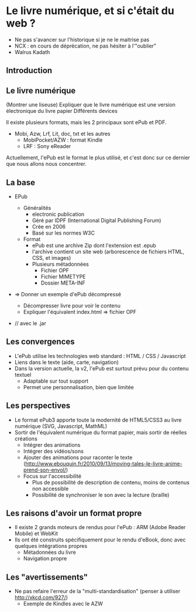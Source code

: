# Le livre numérique, et si c'était du web ?

* Ne pas s'avancer sur l'historique si je ne le maitrise pas
* NCX : en cours de déprécation, ne pas hésiter à l'"oublier"
* Walrus Kadath

## Introduction

## Le livre numérique

(Montrer une liseuse)
Expliquer que le livre numérique est une version électronique du livre papier
Différents devices

Il existe plusieurs formats, mais les 2 principaux sont ePub et PDF.

* Mobi, Azw, Lrf, Lit, doc, txt et les autres
	* MobiPocket/AZW : format Kindle
	* LRF : Sony eReader

Actuellement, l'ePub est le format le plus utilisé, et c'est donc sur ce dernier que nous allons nous concentrer.

## La base	

* EPub
	* Généralités
		* electronic publication
		* Géré par IDPF (International Digital Publishing Forum)
		* Crée en 2006
		* Basé sur les normes W3C
	* Format
		* ePub est une archive Zip dont l'extension est .epub
		* l'archive contient un site web (arborescence de fichiers HTML, CSS, et images)
		* Plusieurs métadonnées
			* Fichier OPF
			* Fichier MIMETYPE
			* Dossier META-INF

* => Donner un exemple d'ePub décompressé
	* Décompresser livre pour voir le contenu
	* Expliquer l'équivalent index.html => fichier OPF 
* // avec le .jar

## Les convergences

* L'ePub utilise les technologies web standard : HTML / CSS / Javascript
* Liens dans le texte (aide, carte, navigation)
* Dans la version actuelle, la v2, l'ePub est surtout prévu pour du contenu textuel
	* Adaptable sur tout support
	* Permet une personnalisation, bien que limitée

## Les perspectives

* Le format ePub3 apporte toute la modernité de HTML5/CSS3 au livre numérique (SVG, Javascript, MathML)
* Sortir de l'équivalent numérique du format papier, mais sortir de réelles créations
	* Intégrer des animations
	* Intégrer des vidéos/sons
	* Ajouter des animations pour raconter le texte  (http://www.ebouquin.fr/2010/09/13/moving-tales-le-livre-anime-prend-son-envol/)
	* Focus sur l'accessibilité
		* Plus de possibilité de description de contenu, moins de contenus non accessible
		* Possibilité de synchroniser le son avec la lecture (braille)
	
## Les raisons d'avoir un format propre

* Il existe 2 grands moteurs de rendus pour l'ePub : ARM (Adobe Reader Mobile) et WebKit
* Ils ont été construits spécifiquement pour le rendu d'eBook, donc avec quelques intégrations propres
	* Métadonnées du livre
	* Navigation propre

## Les "avertissements"

* Ne pas refaire l'erreur de la "multi-standardisation" (penser à utiliser http://xkcd.com/927/)
	* Exemple de Kindles avec le AZW 
	
